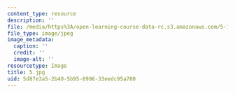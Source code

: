 ```yaml
---
content_type: resource
description: ''
file: /media/https%3A/open-learning-course-data-rc.s3.amazonaws.com/5-112-principles-of-chemical-science-fall-2005/5d87e3a52b405b95899633eedc95a780_5.jpg
file_type: image/jpeg
image_metadata:
  caption: ''
  credit: ''
  image-alt: ''
resourcetype: Image
title: 5.jpg
uid: 5d87e3a5-2b40-5b95-8996-33eedc95a780
---
```

